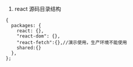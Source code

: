 1. react 源码目录结构

```
{
  packages: {
    react: {},
    "react-dom": {},
    "react-fetch":{},//演示使用，生产环境不能使用
    shared:{}
  },
};
```

